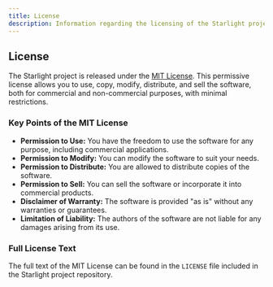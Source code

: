 ```yaml
---
title: License
description: Information regarding the licensing of the Starlight project.
---
```


## License

The Starlight project is released under the [MIT License](https://opensource.org/licenses/MIT). This permissive license allows you to use, copy, modify, distribute, and sell the software, both for commercial and non-commercial purposes, with minimal restrictions. 

### Key Points of the MIT License

*   **Permission to Use:** You have the freedom to use the software for any purpose, including commercial applications.
*   **Permission to Modify:** You can modify the software to suit your needs. 
*   **Permission to Distribute:** You are allowed to distribute copies of the software.
*   **Permission to Sell:** You can sell the software or incorporate it into commercial products. 
*   **Disclaimer of Warranty:** The software is provided "as is" without any warranties or guarantees. 
*   **Limitation of Liability:** The authors of the software are not liable for any damages arising from its use.

### Full License Text

The full text of the MIT License can be found in the `LICENSE` file included in the Starlight project repository. 
